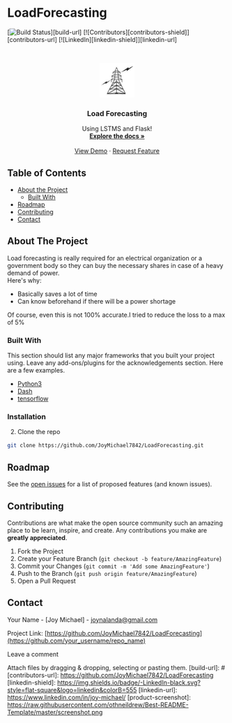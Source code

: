 # LoadForecasting
<!--
*** Thanks for checking out this README Template. If you have a suggestion that would
*** make this better please fork the repo and create a pull request or simple open
*** an issue with the tag "enhancement".
*** Thanks again! Now go create something AMAZING! :D
-->





<!-- PROJECT SHIELDS -->
<!--
*** I'm using markdown "reference style" links for readability.
*** Reference links are enclosed in brackets [ ] instead of parentheses ( ).
*** See the bottom of this document for the declaration of the reference variables
*** for build-url, contributors-url, etc. This is an optional, concise syntax you may use.
*** https://www.markdownguide.org/basic-syntax/#reference-style-links
-->
[![Build Status][build-shield]][build-url]
[![Contributors][contributors-shield]][contributors-url]
[![LinkedIn][linkedin-shield]][linkedin-url]



<!-- PROJECT LOGO -->
<br />
<p align="center">
  <a href="https://github.com/JoyMichael7842/LoadForecasting">
    <img src="logo.jpg" alt="Logo" width="80" height="80">
  </a>

  <h3 align="center">Load Forecasting</h3>

  <p align="center">
    Using LSTMS and Flask!
    <br />
    <a href="https://github.com/othneildrew/Best-README-Template"><strong>Explore the docs »</strong></a>
    <br />
    <br />
    <a href="https://github.com/JoyMichael7842/LoadForecasting">View Demo</a>
    ·
    <a href=""https://github.com/JoyMichael7842/LoadForecasting"/issues">Request Feature</a>
  </p>
</p>



<!-- TABLE OF CONTENTS -->
## Table of Contents

* [About the Project](#about-the-project)
  * [Built With](#built-with)
* [Roadmap](#roadmap)
* [Contributing](#contributing)
* [Contact](#contact)




<!-- ABOUT THE PROJECT -->
## About The Project

Load forecasting is really required for an electrical organization or a government body so they can buy the necessary shares in case of a heavy demand of power.  
Here's why:
* Basically saves a lot of time  
* Can know beforehand if there will be a power shortage 

Of course, even this is not 100% accurate.I tried to reduce the loss to a max of 5%


### Built With
This section should list any major frameworks that you built your project using. Leave any add-ons/plugins for the acknowledgements section. Here are a few examples.
* [Python3](https://www.python.org)
* [Dash](https://plot.ly/dash)
* [tensorflow](https://www.tensorflow.org)





### Installation

2. Clone the repo
```sh
git clone https://github.com/JoyMichael7842/LoadForecasting.git
```


<!-- ROADMAP -->
## Roadmap

See the [open issues](https://github.com/JoyMichael7842/LoadForecasting/issues) for a list of proposed features (and known issues).



<!-- CONTRIBUTING -->
## Contributing

Contributions are what make the open source community such an amazing place to be learn, inspire, and create. Any contributions you make are **greatly appreciated**.

1. Fork the Project
2. Create your Feature Branch (`git checkout -b feature/AmazingFeature`)
3. Commit your Changes (`git commit -m 'Add some AmazingFeature'`)
4. Push to the Branch (`git push origin feature/AmazingFeature`)
5. Open a Pull Request



<!-- CONTACT -->
## Contact

Your Name - [Joy Michael] - joynalanda@gmail.com

Project Link: [https://github.com/JoyMichael7842/LoadForecasting](https://github.com/your_username/repo_name)

<!-- MARKDOWN LINKS & IMAGES -->
<!-- https://www.markdownguide.org/basic-syntax/#reference-style-links -->
[build-shield]: https://img.shields.io/badge/build-passing-brightgreen.svg?style=flat-square
 
 
Leave a comment

Attach files by dragging & dropping, selecting or pasting them.
[build-url]: #
[contributors-url]: https://github.com/JoyMichael7842/LoadForecasting
[linkedin-shield]: https://img.shields.io/badge/-LinkedIn-black.svg?style=flat-square&logo=linkedin&colorB=555
[linkedin-url]: https://www.linkedin.com/in/joy-michael/
[product-screenshot]: https://raw.githubusercontent.com/othneildrew/Best-README-Template/master/screenshot.png

